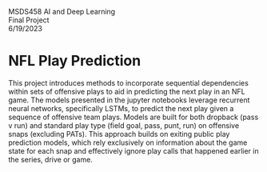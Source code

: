 MSDS458 AI and Deep Learning  
Final Project  
6/19/2023  

# NFL Play Prediction 

This project introduces methods to incorporate sequential dependencies within sets of offensive plays to aid in predicting the next play in an NFL game. The models presented in the jupyter notebooks leverage recurrent neural networks, specifically LSTMs, to predict the next play given a sequence of offensive team plays. Models are built for both dropback (pass v run) and standard play type (field goal, pass, punt, run) on offensive snaps (excluding PATs). This approach builds on exiting public play prediction models, which rely exclusively on information about the game state for each snap and effectively ignore play calls that happened earlier in the series, drive or game. 
